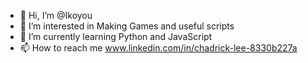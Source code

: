 - 👋 Hi, I’m @Ikoyou
- 👀 I’m interested in Making Games and useful scripts
- 🌱 I’m currently learning Python and JavaScript
- 📫 How to reach me www.linkedin.com/in/chadrick-lee-8330b227a 

<!---
Ikoyou/Ikoyou is a ✨ special ✨ repository because its `README.md` (this file) appears on your GitHub profile.
You can click the Preview link to take a look at your changes.
--->
